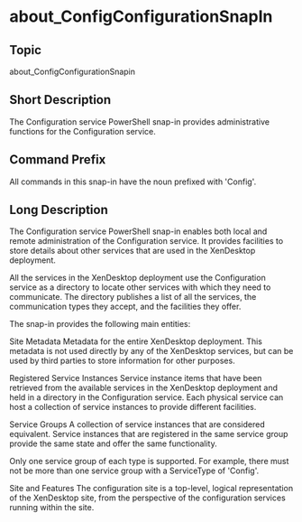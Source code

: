 ﻿
# about\_ConfigConfigurationSnapIn

## Topic
about\_ConfigConfigurationSnapin


## Short Description
The Configuration service PowerShell snap-in provides administrative functions for the Configuration service.


## Command Prefix
All commands in this snap-in have the noun prefixed with 'Config'.


## Long Description
The Configuration service PowerShell snap-in enables both local and remote administration of the Configuration service.  It provides facilities to store details about other services that are used in the XenDesktop deployment.

All the services in the XenDesktop deployment use the Configuration service as a directory to locate other services with which they need to communicate.  The directory publishes a list of all the services, the communication types they accept, and the facilities they offer.

The snap-in provides the following main entities:

Site Metadata Metadata for the entire XenDesktop deployment.  This metadata is not used directly by any of the XenDesktop services, but can be used by third parties to store information for other purposes.

Registered Service Instances Service instance items that have been retrieved from the available services in the XenDesktop deployment and held in a directory in the Configuration service.  Each physical service can host a collection of service instances to provide different facilities.

Service Groups A collection of service instances that are considered equivalent. Service instances that are registered in the same service group provide the same state and offer the same functionality.

Only one service group of each type is supported.  For example, there must not be more than one service group with a ServiceType of 'Config'.

Site and Features The configuration site is a top-level, logical representation of the XenDesktop site, from the perspective of the configuration services running within the site.


